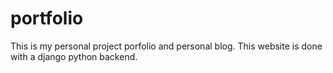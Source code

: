 # portfolio
This is my personal project porfolio and personal blog.
This website is done with a django python backend.
